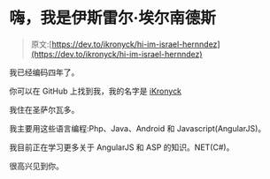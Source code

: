 # 嗨，我是伊斯雷尔·埃尔南德斯

> 原文:[https://dev.to/ikronyck/hi-im-israel-hernndez](https://dev.to/ikronyck/hi-im-israel-hernndez)

我已经编码四年了。

你可以在 GitHub 上找到我，我的名字是 [iKronyck](https://github.com/iKronyck)

我住在圣萨尔瓦多。

我主要用这些语言编程:Php、Java、Android 和 Javascript(AngularJS)。

我目前正在学习更多关于 AngularJS 和 ASP 的知识。NET(C#)。

很高兴见到你。